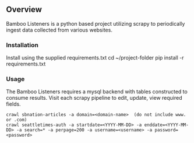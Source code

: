 ## Overview
Bamboo Listeners is a python based project utilizing scrapy to periodically ingest data collected from various websites. 
### Installation
Install using the supplied requirements.txt
    cd ~/project-folder
    pip install -r requirements.txt
### Usage

The Bamboo Listeners requires a mysql backend with tables constructed to consume results.  Visit each scrapy pipeline to edit, update, view required fields.

    crawl sbnation-articles -a domain=<domain-name>  (do not include www. or .com)
    crawl seattletimes-auth -a startdate=<YYYY-MM-DD> -a enddate=<YYYY-MM-DD> -a search=* -a perpage=200 -a username=<username> -a password=<password>
